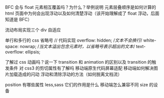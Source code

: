 <!-- BFC -->

BFC 会与 float 元素相互覆盖吗？为什么？举例说明
元素层叠顺序是如何计算的
html 页面中为何会出现浮动以及如何清楚浮动（该开始理解成了 float 浮动，后面知道是 BFC）

<!-- 布局 -->

流动布局实现三个 div 自适应

<!--  -->

单行和多行的 css 省略号
// 代码实现
overflow: hidden;
/_文本不会换行_/
white-space: nowrap;
/_当文本溢出包含元素时，以省略号表示超出的文本_/
text-overflow: ellipsis;

了解过 css 动画吗？说一下 transition 和 animation 的区别以及 transition 的触发条件
对 css3 的剪切属性有了解吗
移动端原生代码屏幕适配
移动端如何解决图片加载造成的闪动
浮动和清除浮动的方法（如何脱离文档流）

position 有哪些属性
less,sass 它们的作用是什么
移动端怎么兼容不同 size 的设备
